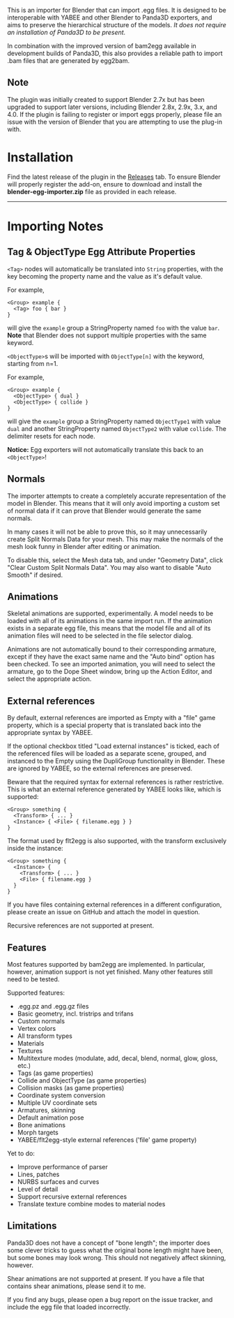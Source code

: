 This is an importer for Blender that can import .egg files.  It is designed to
be interoperable with YABEE and other Blender to Panda3D exporters, and aims
to preserve the hierarchical structure of the models.
*It does not require an installation of Panda3D to be present.*

In combination with the improved version of bam2egg available in development
builds of Panda3D, this also provides a reliable path to import .bam files
that are generated by egg2bam.

## Note
The plugin was initially created to support Blender 2.7x but has been upgraded to support later versions, including Blender 2.8x, 2.9x, 3.x, and 4.0.
If the plugin is failing to register or import eggs properly, please file an issue with the version of Blender that you are attempting to use the plug-in with.

# Installation

Find the latest release of the plugin in the [Releases](https://github.com/loonaticx/blender-egg-importer/releases) tab. To ensure Blender will properly register the add-on, ensure to download and install the **blender-egg-importer.zip** file as provided in each release.

---

# Importing Notes

## Tag & ObjectType Egg Attribute Properties
``<Tag>`` nodes will automatically be translated into ``String`` properties, with the key becoming the property name and the value as it's default value.

For example,
```
<Group> example {
  <Tag> foo { bar }
}
```
will give the ``example`` group a StringProperty named ``foo`` with the value ``bar``. **Note** that Blender does not support multiple properties with the same keyword.

``<ObjectType>``s will be imported with ``ObjectType[n]`` with the keyword, starting from n=1.

For example,
```
<Group> example {
  <ObjectType> { dual }
  <ObjectType> { collide }
}
```
will give the ``example`` group a StringProperty named ``ObjectType1`` with value ``dual`` and another StringProperty named ``ObjectType2`` with value ``collide``. The delimiter resets for each node.

**Notice:** Egg exporters will not automatically translate this back to an ``<ObjectType>``!

## Normals

The importer attempts to create a completely accurate representation of the
model in Blender.  This means that it will only avoid importing a custom set
of normal data if it can prove that Blender would generate the same normals.

In many cases it will not be able to prove this, so it may unnecessarily
create Split Normals Data for your mesh.  This may make the normals of the
mesh look funny in Blender after editing or animation.

To disable this, select the Mesh data tab, and under "Geometry Data", click
"Clear Custom Split Normals Data".  You may also want to disable "Auto Smooth"
if desired.

## Animations

Skeletal animations are supported, experimentally.  A model needs to be loaded
with all of its animations in the same import run.  If the animation exists in
a separate egg file, this means that the model file and all of its animation
files will need to be selected in the file selector dialog.

Animations are not automatically bound to their corresponding armature, except
if they have the exact same name and the "Auto bind" option has been checked.
To see an imported animation, you will need to select the armature, go to the
Dope Sheet window, bring up the Action Editor, and select the appropriate
action.

## External references

By default, external references are imported as Empty with a "file" game
property, which is a special property that is translated back into the
appropriate syntax by YABEE.

If the optional checkbox titled "Load external instances" is ticked, each of
the referenced files will be loaded as a separate scene, grouped, and
instanced to the Empty using the DupliGroup functionality in Blender.  These
are ignored by YABEE, so the external references are preserved.

Beware that the required syntax for external references is rather restrictive.
This is what an external reference generated by YABEE looks like, which is
supported:

```
<Group> something {
  <Transform> { ... }
  <Instance> { <File> { filename.egg } }
}
```

The format used by flt2egg is also supported, with the transform exclusively
inside the instance:

```
<Group> something {
  <Instance> {
    <Transform> { ... }
    <File> { filename.egg }
  }
}
```

If you have files containing external references in a different configuration,
please create an issue on GitHub and attach the model in question.

Recursive references are not supported at present.

## Features

Most features supported by bam2egg are implemented.  In particular, however,
animation support is not yet finished.  Many other features still need to be
tested.

Supported features:
- .egg.pz and .egg.gz files
- Basic geometry, incl. tristrips and trifans
- Custom normals
- Vertex colors
- All transform types
- Materials
- Textures
- Multitexture modes (modulate, add, decal, blend, normal, glow, gloss, etc.)
- Tags (as game properties)
- Collide and ObjectType (as game properties)
- Collision masks (as game properties)
- Coordinate system conversion
- Multiple UV coordinate sets
- Armatures, skinning
- Default animation pose
- Bone animations
- Morph targets
- YABEE/flt2egg-style external references ('file' game property)

Yet to do:
- Improve performance of parser
- Lines, patches
- NURBS surfaces and curves
- Level of detail
- Support recursive external references
- Translate texture combine modes to material nodes

## Limitations

Panda3D does not have a concept of "bone length"; the importer does some
clever tricks to guess what the original bone length might have been, but some
bones may look wrong.  This should not negatively affect skinning, however.

Shear animations are not supported at present.  If you have a file that
contains shear animations, please send it to me.

If you find any bugs, please open a bug report on the issue tracker, and
include the egg file that loaded incorrectly.

